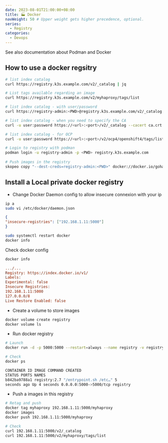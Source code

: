 ```yaml
---
date: 2023-08-01T21:00:00+08:00
title: 🏭 Docker
navWeight: 50 # Upper weight gets higher precedence, optional.
series:
  - Registry
categories:
  - Devops
---
```


See also documentation about Podman and Docker

## How to use a docker regsitry   

```bash 
# list index catalog
curl https://registry.k3s.example.com/v2/_catalog | jq

# List tags available regarding an image
curl https://registry.k3s.example.com/v2/myhaproxy/tags/list

# list index catalog - with user/password
curl https://registry-admin:<PWD>@registry.k3s.example.com/v2/_catalog | jq

# list index catalog - when you need to specify the CA 
curl -u user:password https://<url>:<port>/v2/_catalog --cacert ca.crt | jq

# list index catalog - for OCP 
curl -u user:password https://<url>:<port>/v2/ocp4/openshift4/tags/list | jq

# Login to registry with podman
podman login -u registry-admin -p <PWD> registry.k3s.example.com
 
# Push images in the registry
skopeo copy "--dest-creds=registry-admin:<PWD>" docker://docker.io/goharbor/harbor-core:v2.6.1 docker://registry.k3s.example.com/goharbor/harbor-core:v2.6.1
```
 

## Install a Local private docker registry

* Change Docker Daemon config to allow insecure connexion with your ip

```bash
ip a
sudo vi /etc/docker/daemon.json
```

```json
{
"insecure-registries": ["192.168.1.11:5000"]
}
```

```bash
sudo systemctl restart docker
docker info
```

Check docker config 
```bash
docker info
```

```ini
.../...
Registry: https://index.docker.io/v1/
Labels:
Experimental: false
Insecure Registries:
192.168.1.11:5000
127.0.0.0/8
Live Restore Enabled: false
```

* Create a volume to store images 

```bash
docker volume create registry
docker volume ls
```

* Run docker registry

```bash
# Launch
docker run -d -p 5000:5000 --restart=always --name registry -v registry:/var/lib/registry registry:2.7

# Check
docker ps

CONTAINER ID IMAGE COMMAND CREATED
STATUS PORTS NAMES
b842ba9788a1 registry:2.7 "/entrypoint.sh /etc…" 5
seconds ago Up 4 seconds 0.0.0.0:5000->5000/tcp registry
```

* Push a images in this registry 

```bash
# Retag and push
docker tag myhaproxy 192.168.1.11:5000/myhaproxy
docker images
docker push 192.168.1.11:5000/myhaproxy

# Check
curl 192.168.1.11:5000/v2/_catalog
curl 192.168.1.11:5000/v2/myhaproxy/tags/list
```
